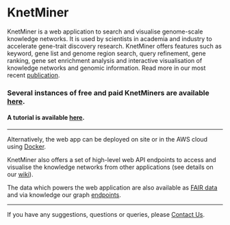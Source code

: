 # KnetMiner

KnetMiner is a web application to search and visualise genome-scale knowledge networks. It is 
used by scientists in academia and industry to accelerate gene-trait discovery research. 
KnetMiner offers features such as keyword, gene list and genome region search, query 
refinement, gene ranking, gene set enrichment analysis and interactive visualisation of 
knowledge networks and genomic information. Read more in our most recent [publication][50].

### Several instances of free and paid KnetMiners are available [here][60].  
#### A tutorial is available [here][80].

---

Alternatively, the web app can be deployed on site or in the AWS cloud using [Docker][10].

KnetMiner also offers a set of high-level web API endpoints to access and visualise the 
knowledge networks from other applications (see details on our [wiki][20]).

The data which powers the web application are also available as [FAIR data][30] and via knowledge our graph [endpoints][40].

---

If you have any suggestions, questions or queries, please [Contact Us][70].

[10]: https://github.com/Rothamsted/knetminer/wiki/3.-Deploying-KnetMiner-with-Docker
[20]: https://github.com/Rothamsted/knetminer/wiki
[30]: https://www.degruyter.com/view/j/jib.2018.15.issue-3/jib-2018-0023/jib-2018-0023.xml
[40]: http://knetminer.org/data/
[50]: https://onlinelibrary.wiley.com/share/E3JT82UWFMIGNABSTGVU?target=10.1111/pbi.13583
[60]: https://knetminer.com/products
[70]: https://knetminer.com/contact
[80]: https://knetminer.com/tutorial
